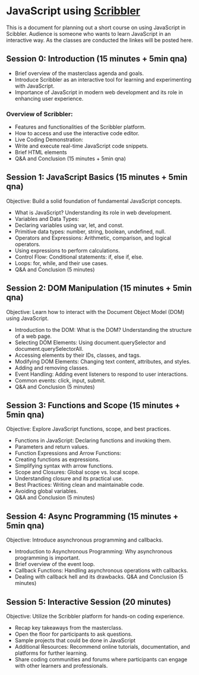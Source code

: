 # JavaScript using [Scribbler](https://scribbler.live)
This is a document for planning out a short course on using JavaScript in Scibbler. Audience is someone who wants to learn JavaScript in an interactive way. As the classes are conducted the linkes will be posted here.

## Session 0: Introduction (15 minutes + 5min qna)
- Brief overview of the masterclass agenda and goals.
- Introduce Scribbler as an interactive tool for learning and experimenting with JavaScript.
- Importance of JavaScript in modern web development and its role in enhancing user experience.

### Overview of Scribbler:
- Features and functionalities of the Scribbler platform.
- How to access and use the interactive code editor.
- Live Coding Demonstration:
- Write and execute real-time JavaScript code snippets.
- Brief HTML elements
- Q&A and Conclusion (15 minutes + 5min qna)

## Session 1: JavaScript Basics (15 minutes + 5min qna)
Objective: Build a solid foundation of fundamental JavaScript concepts.

-  What is JavaScript? Understanding its role in web development.
- Variables and Data Types:
- Declaring variables using var, let, and const.
- Primitive data types: number, string, boolean, undefined, null.
- Operators and Expressions: Arithmetic, comparison, and logical operators.
- Using expressions to perform calculations.
- Control Flow: Conditional statements: if, else if, else.
- Loops: for, while, and their use cases.
- Q&A and Conclusion (5 minutes)


## Session 2: DOM Manipulation (15 minutes + 5min qna)
Objective: Learn how to interact with the Document Object Model (DOM) using JavaScript.

- Introduction to the DOM: What is the DOM? Understanding the structure of a web page.
- Selecting DOM Elements: Using document.querySelector and document.querySelectorAll.
- Accessing elements by their IDs, classes, and tags.
- Modifying DOM Elements: Changing text content, attributes, and styles.
- Adding and removing classes.
- Event Handling: Adding event listeners to respond to user interactions.
- Common events: click, input, submit.
- Q&A and Conclusion (5 minutes)


## Session 3: Functions and Scope (15 minutes + 5min qna)
Objective: Explore JavaScript functions, scope, and best practices.

- Functions in JavaScript: Declaring functions and invoking them.
- Parameters and return values.
- Function Expressions and Arrow Functions:
- Creating functions as expressions.
- Simplifying syntax with arrow functions.
- Scope and Closures: Global scope vs. local scope.
- Understanding closure and its practical use.
- Best Practices: Writing clean and maintainable code.
- Avoiding global variables.
- Q&A and Conclusion (5 minutes)


## Session 4: Async Programming (15 minutes + 5min qna)
Objective: Introduce asynchronous programming and callbacks.

-  Introduction to Asynchronous Programming: Why asynchronous programming is important.
-  Brief overview of the event loop.
-  Callback Functions: Handling asynchronous operations with callbacks.
- Dealing with callback hell and its drawbacks.
Q&A and Conclusion (5 minutes)


## Session 5: Interactive Session (20 minutes)
Objective: Utilize the Scribbler platform for hands-on coding experience.

- Recap key takeaways from the masterclass.
- Open the floor for participants to ask questions.
- Sample projects that could be done in JavaScript
- Additional Resources: Recommend online tutorials, documentation, and platforms for further learning.
- Share coding communities and forums where participants can engage with other learners and professionals.
